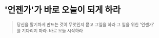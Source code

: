 # '언젠가'가 바로 오늘이 되게 하라

> 당신을 활기차게 만드는 것이 무엇인지 묻고 그일을 하라
> 그 일을 위한 '언젠가' 를 기다리지 마라. 바로 오늘 시작하라



<!--stackedit_data:
eyJoaXN0b3J5IjpbLTE4NzIzNTE2NCwxNzUxODQ2OTMxXX0=
-->